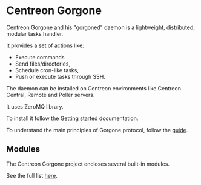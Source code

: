 # Centreon Gorgone

Centreon Gorgone and his "gorgoned" daemon is a lightweight, distributed, modular tasks handler.

It provides a set of actions like:

* Execute commands
* Send files/directories,
* Schedule cron-like tasks,
* Push or execute tasks through SSH.

The daemon can be installed on Centreon environments like Centreon Central, Remote and Poller servers.

It uses ZeroMQ library.

To install it follow the [Getting started](docs/getting_started.md) documentation.

To understand the main principles of Gorgone protocol, follow the [guide](docs/guide.md).

## Modules

The Centreon Gorgone project encloses several built-in modules.

See the full list [here](docs/modules.md).
